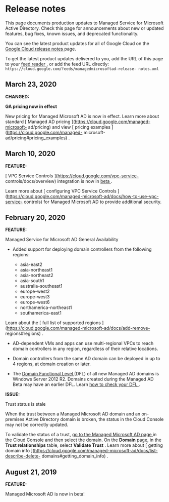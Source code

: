 #  Release notes

This page documents production updates to Managed Service for Microsoft Active
Directory. Check this page for announcements about new or updated features,
bug fixes, known issues, and deprecated functionality.

You can see the latest product updates for all of Google Cloud on the [ Google
Cloud release notes ](/release-notes) page.

To get the latest product updates delivered to you, add the URL of this page
to your [ feed reader
](https://wikipedia.org/wiki/Comparison_of_feed_aggregators) , or add the feed
URL directly: ` https://cloud.google.com/feeds/managedmicrosoftad-release-
notes.xml `

##  March 23, 2020

**CHANGED:**

**GA pricing now in effect**

New pricing for Managed Microsoft AD is now in effect. Learn more about
standard [ Managed AD pricing ](https://cloud.google.com/managed-microsoft-
ad/pricing) and view [ pricing examples ](https://cloud.google.com/managed-
microsoft-ad/pricing#pricing_examples) .

##  March 10, 2020

**FEATURE:**

[ VPC Service Controls ](https://cloud.google.com/vpc-service-
controls/docs/overview) integration is now in [ beta
](https://cloud.google.com/products/#product-launch-stages) .

Learn more about [ configuring VPC Service Controls
](https://cloud.google.com/managed-microsoft-ad/docs/how-to-use-vpc-service-
controls) for Managed Microsoft AD to provide additional security.

##  February 20, 2020

**FEATURE:**

Managed Service for Microsoft AD General Availability

  * Added support for deploying domain controllers from the following regions: 

    * asia-east2 
    * asia-northeast1 
    * asia-northeast2 
    * asia-south1 
    * australia-southeast1 
    * europe-west2 
    * europe-west3 
    * europe-west6 
    * northamerica-northeast1 
    * southamerica-east1 

Learn about the [ full list of supported regions
](https://cloud.google.com/managed-microsoft-ad/docs/add-remove-
regions#regions) .

  * AD-dependent VMs and apps can use multi-regional VPCs to reach domain controllers in any region, regardless of their relative locations. 

  * Domain controllers from the same AD domain can be deployed in up to 4 regions, at domain creation or later. 

  * The [ Domain Functional Level ](https://docs.microsoft.com/en-us/windows-server/identity/ad-ds/active-directory-functional-levels) (DFL) of all new Managed AD domains is Windows Server 2012 R2. Domains created during the Managed AD Beta may have an earlier DFL. Learn [ how to check your DFL ](https://www.technipages.com/active-directory-how-to-check-domain-and-forest-functional-level) . 

**ISSUE:**

Trust status is stale

When the trust between a Managed Microsoft AD domain and an on-premises Active
Directory domain is broken, the status in the Cloud Console may not be
correctly updated.

To validate the status of a trust, [ go to the Managed Microsoft AD page
](https://console.cloud.google.com/security/cloud-ad) in the Cloud Console and
then select the domain. On the **Domain** page, in the **Trust relationships**
table, select **Validate Trust** . Learn more about [ getting domain info
](https://cloud.google.com/managed-microsoft-ad/docs/list-describe-delete-
domains#getting_domain_info) .

##  August 21, 2019

**FEATURE:**

Managed Microsoft AD is now in beta!

